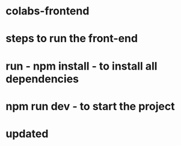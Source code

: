 # colabs-frontend

# steps to run the front-end

# run - npm install - to install all dependencies

# npm run dev - to start the project

# updated
